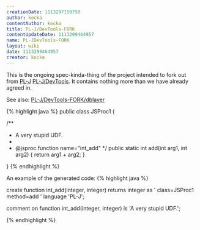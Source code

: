 ```yaml
---
creationDate: 1113297150750 
author: kocka 
contentAuthor: kocka 
title: PL-J/DevTools-FORK 
contentUpdateDate: 1113299464957 
name: PL-JDevTools-FORK 
layout: wiki 
date: 1113299464957 
creator: kocka 
---
```

This is the ongoing spec-kinda-thing of the project intended to fork out from [PL-J](../PL-J.html) [PL-J/DevTools](../PL-J/DevTools.html). It contains nothing more than we have already agreed in.

See also: [PL-J/DevTools-FORK/dblayer](../PL-J/DevTools-FORK/dblayer.html)

{% highlight java %}
public class JSProc1 \{

/**
 * A very stupid UDF.
 * 
 * @jsproc.function name="int_add"
 */
public static int add(int arg1, int arg2) \{
 return arg1 + arg2;
\}

\}
{% endhighlight %}

An example of the generated code:
{% highlight java %}

create function int_add(integer, integer) returns integer as
'
class=JSProc1
method=add
' language 'PL-J';

comment on function int_add(integer, integer) is 'A very stupid UDF.';

{% endhighlight %}
